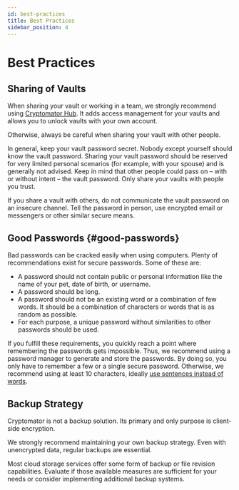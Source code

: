 ```yaml
---
id: best-practices
title: Best Practices
sidebar_position: 4
---
```


# Best Practices

## Sharing of Vaults

When sharing your vault or working in a team, we strongly recommend using [Cryptomator Hub](https://cryptomator.org/for-teams/).
It adds access management for your vaults and allows you to unlock vaults with your own account.

Otherwise, always be careful when sharing your vault with other people.

In general, keep your vault password secret.
Nobody except yourself should know the vault password.
Sharing your vault password should be reserved for very limited personal scenarios (for example, with your spouse) and is generally not advised.
Keep in mind that other people could pass on – with or without intent – the vault password.
Only share your vaults with people you trust.

If you share a vault with others, do not communicate the vault password on an insecure channel.
Tell the password in person, use encrypted email or messengers or other similar secure means.

## Good Passwords {#good-passwords}

Bad passwords can be cracked easily when using computers.
Plenty of recommendations exist for secure passwords.
Some of these are:

* A password should not contain public or personal information like the name of your pet, date of birth, or username.
* A password should be long.
* A password should not be an existing word or a combination of few words. It should be a combination of characters or words that is as random as possible.
* For each purpose, a unique password without similarities to other passwords should be used.

If you fulfill these requirements, you quickly reach a point where remembering the passwords gets impossible.
Thus, we recommend using a password manager to generate and store the passwords.
By doing so, you only have to remember a few or a single secure password.
Otherwise, we recommend using at least 10 characters, ideally [use sentences instead of words](https://xkcd.com/936/).

## Backup Strategy

Cryptomator is not a backup solution.
Its primary and only purpose is client-side encryption.

We strongly recommend maintaining your own backup strategy.
Even with unencrypted data, regular backups are essential.

Most cloud storage services offer some form of backup or file revision capabilities.
Evaluate if those available measures are sufficient for your needs or consider implementing additional backup systems.
